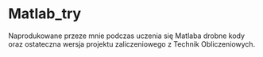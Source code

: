# Matlab_try

Naprodukowane przeze mnie podczas uczenia się Matlaba drobne kody oraz ostateczna wersja projektu zaliczeniowego z Technik Obliczeniowych.
